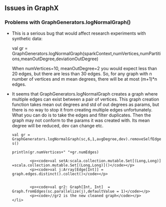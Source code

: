 <html>
<body>
<h2>Issues in GraphX</h2>
<h3>Problems with GraphGenerators.logNormalGraph()</h3>
<ul>
	<li> <p>This is a serious bug that would affect research experiments with synthetic data: </p>
		<p>val gr = GraphGenerators.logNormalGraph(sparkContext,numVertices,numPartitions,meanOutDegree,deviationOutDegree)</p>
		<p>When numVertices=10, meanOutDegree=2 you would expect less than 20 edges, but there are less than 30 edges. So, for any graph with n number of vertices and m mean degrees, there will be at most (m+1)*n edges.</p></li>
	<li><p>It seems that  GraphGenerators.logNormalGraph creates a graph where multiple edges can exist between a pair of vertices. This graph creation function takes mean out degrees and std of out degrees as params, but there is no way to stop it from creating multiple edges unfortunately. What you can do is to take the edges and filter duplicates. Then the graph may not conform to the params it was created with. Its mean degree will be reduced, dev can change etc.  </p>
		<p><code>val gr = GraphGenerators.logNormalGraph(sc,6,1,avgDegree,dev).removeSelfEdges()</code></p>
    		<p><code>println(gr.numVertices+" "+gr.numEdges)</code></p>

    		<p><code>val setA:scala.collection.mutable.Set[(Long,Long)] =scala.collection.mutable.Set[(Long,Long)]()</code></p>
    		<p><code>val j:Array[Edge[Int]] = graph.edges.distinct().collect()</code></p>

    		 
    		<p><code>val gr2: Graph[Int, Int]  = Graph.fromEdges(sc.parallelize(j),defaultValue = 1)</code></p>
     		<p><code>//gr2 is the new cleaned graph</code></p>
	</li>
	
</ul>

</body>
</html>
